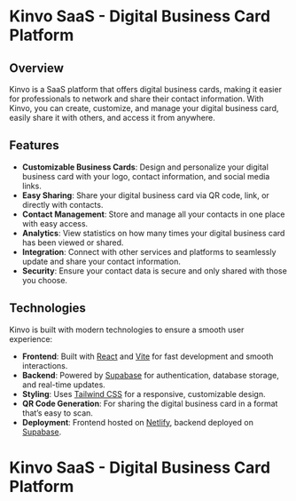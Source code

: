 # Kinvo SaaS - Digital Business Card Platform

## Overview

Kinvo is a SaaS platform that offers digital business cards, making it easier for professionals to network and share their contact information. With Kinvo, you can create, customize, and manage your digital business card, easily share it with others, and access it from anywhere.

## Features

- **Customizable Business Cards**: Design and personalize your digital business card with your logo, contact information, and social media links.
- **Easy Sharing**: Share your digital business card via QR code, link, or directly with contacts.
- **Contact Management**: Store and manage all your contacts in one place with easy access.
- **Analytics**: View statistics on how many times your digital business card has been viewed or shared.
- **Integration**: Connect with other services and platforms to seamlessly update and share your contact information.
- **Security**: Ensure your contact data is secure and only shared with those you choose.

## Technologies

Kinvo is built with modern technologies to ensure a smooth user experience:

- **Frontend**: Built with [React](https://reactjs.org/) and [Vite](https://vitejs.dev/) for fast development and smooth interactions.
- **Backend**: Powered by [Supabase](https://supabase.io/) for authentication, database storage, and real-time updates.
- **Styling**: Uses [Tailwind CSS](https://tailwindcss.com/) for a responsive, customizable design.
- **QR Code Generation**: For sharing the digital business card in a format that’s easy to scan.
- **Deployment**: Frontend hosted on [Netlify](https://www.netlify.com/), backend deployed on [Supabase](https://supabase.io/).

# Kinvo SaaS - Digital Business Card Platform



